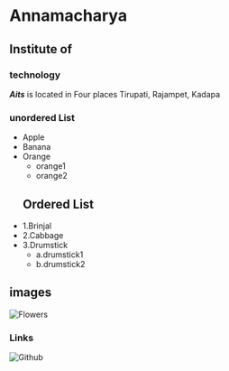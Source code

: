 # Annamacharya
## Institute of
### technology 
***Aits*** is located in Four places Tirupati, Rajampet, Kadapa
### unordered List
* Apple 
* Banana
* Orange
    * orange1
    * orange2
    ## Ordered List
* 1.Brinjal
* 2.Cabbage
* 3.Drumstick
   * a.drumstick1
   * b.drumstick2
## images
![Flowers](https://www.pexels.com/photo/bloom-blooming-blossom-blur-462118/)
### Links
![Github](http://)
